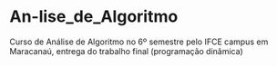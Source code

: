 # An-lise_de_Algoritmo
Curso de Análise de Algoritmo no 6º semestre pelo IFCE campus em Maracanaú, entrega do trabalho final (programação dinâmica) 
